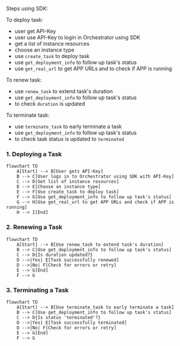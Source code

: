 
Steps using SDK:

To deploy task:

- user get API-Key
- user use API-Key to login in Orchestrator using SDK
- get a list of instance resources
- choose an instance type
- use `create_task` to deploy task
- use `get_deployment_info` to follow up task's status
- use `get_real_url` to get APP URLs and to check if APP is running

To renew task:

- use `renew_task` to extend task's duration
- use `get_deployment_info` to follow up task's status
- to check `duration` is updated

To terminate task:

- use `terminate_task` to early terminate a task
- use `get_deployment_info` to follow up task's status
- to check task status is updated to `terminated`


### 1. Deploying a Task

```mermaid
flowchart TD
    A[Start] --> B[User gets API-Key]
    B --> C[User logs in to Orchestrator using SDK with API-Key]
    C --> D[Get list of instance resources]
    D --> E[Choose an instance type]
    E --> F[Use create_task to deploy task]
    F --> G[Use get_deployment_info to follow up task's status]
    G --> H[Use get_real_url to get APP URLs and check if APP is running]
    H --> I[End]
```

### 2. Renewing a Task

```mermaid
flowchart TD
    A[Start] --> B[Use renew_task to extend task's duration]
    B --> C[Use get_deployment_info to follow up task's status]
    C --> D{Is duration updated?}
    D -->|Yes| E[Task successfully renewed]
    D -->|No| F[Check for errors or retry]
    E --> G[End]
    F --> G
```

### 3. Terminating a Task

```mermaid
flowchart TD
    A[Start] --> B[Use terminate_task to early terminate a task]
    B --> C[Use get_deployment_info to follow up task's status]
    C --> D{Is status 'terminated'?}
    D -->|Yes| E[Task successfully terminated]
    D -->|No| F[Check for errors or retry]
    E --> G[End]
    F --> G
```
